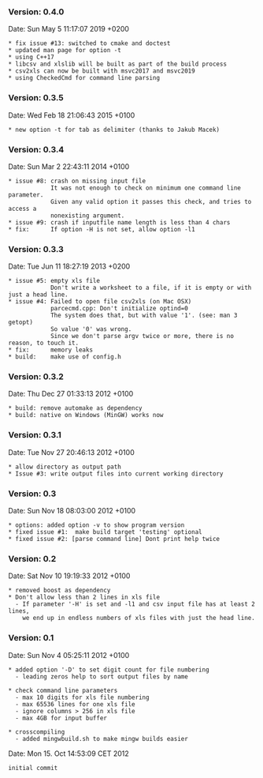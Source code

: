 ### Version: 0.4.0
Date:   Sun May 5 11:17:07 2019 +0200

    * fix issue #13: switched to cmake and doctest
    * updated man page for option -t
    * using C++17
    * libcsv and xlslib will be built as part of the build process
    * csv2xls can now be built with msvc2017 and msvc2019
    * using CheckedCmd for command line parsing

### Version: 0.3.5
Date:   Wed Feb 18 21:06:43 2015 +0100

    * new option -t for tab as delimiter (thanks to Jakub Macek)

### Version: 0.3.4
Date:   Sun Mar 2 22:43:11 2014 +0100

    * issue #8: crash on missing input file
                It was not enough to check on minimum one command line parameter.
                Given any valid option it passes this check, and tries to access a
                nonexisting argument.
    * issue #9: crash if inputfile name length is less than 4 chars
    * fix:      If option -H is not set, allow option -l1
 
### Version: 0.3.3
Date:   Tue Jun 11 18:27:19 2013 +0200

    * issue #5: empty xls file
                Don't write a worksheet to a file, if it is empty or with just a head line.
    * issue #4: Failed to open file csv2xls (on Mac OSX)
                parcecmd.cpp: Don't initialize optind=0
                The system does that, but with value '1'. (see: man 3 getopt)
                So value '0' was wrong.
                Since we don't parse argv twice or more, there is no reason, to touch it.
    * fix:      memory leaks
    * build:    make use of config.h

### Version: 0.3.2
Date:   Thu Dec 27 01:33:13 2012 +0100

    * build: remove automake as dependency
    * build: native on Windows (MinGW) works now

### Version: 0.3.1
Date:   Tue Nov 27 20:46:13 2012 +0100

    * allow directory as output path
    * Issue #3: write output files into current working directory

### Version: 0.3
Date:   Sun Nov 18 08:03:00 2012 +0100

    * options: added option -v to show program version
    * fixed issue #1:  make build target 'testing' optional
    * fixed issue #2: [parse command line] Dont print help twice

### Version: 0.2
Date:   Sat Nov 10 19:19:33 2012 +0100

    * removed boost as dependency
    * Don't allow less than 2 lines in xls file
      - If parameter '-H' is set and -l1 and csv input file has at least 2 lines,
        we end up in endless numbers of xls files with just the head line.

### Version: 0.1 
Date:   Sun Nov 4 05:25:11 2012 +0100

    * added option '-D' to set digit count for file numbering
      - leading zeros help to sort output files by name
      
    * check command line parameters
      - max 10 digits for xls file numbering
      - max 65536 lines for one xls file
      - ignore columns > 256 in xls file
      - max 4GB for input buffer
      
    * crosscompiling
      - added mingwbuild.sh to make mingw builds easier

Date:    Mon 15. Oct 14:53:09 CET 2012

    initial commit

